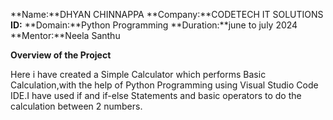 **Name:**DHYAN CHINNAPPA
**Company:**CODETECH IT SOLUTIONS
**ID:**
**Domain:**Python Programming
**Duration:**june to july 2024
**Mentor:**Neela Santhu


**Overview of the Project**

Here i have created a Simple Calculator which performs Basic Calculation,with the help of Python Programming using Visual Studio Code IDE.I have used if and if-else Statements and basic operators to do the calculation between 2 numbers.   
